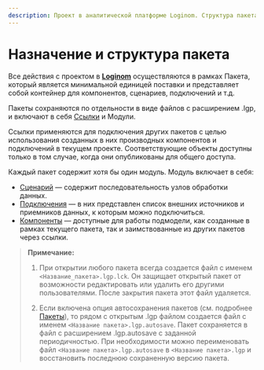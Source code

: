 ```yaml
---
description: Проект в аналитической платформе Loginom. Структура пакета и модуля в Loginom. Файлы с расширением lgp и lck. Подключение пакета для повторного использование компонентов.
---
```

# Назначение и структура пакета

Все действия с проектом в [**Loginom**](https://loginom.ru) осуществляются в рамках Пакета, который является минимальной единицей поставки и представляет собой контейнер для компонентов, сценариев, подключений и т.д.

Пакеты сохраняются по отдельности в виде файлов с расширением .lgp, и включают в себя [Ссылки](./../workflow/reference-to-package.md) и Модули.

Ссылки применяются для подключения других пакетов с целью использования созданных в них производных компонентов и подключений в текущем проекте. Соответствующие объекты доступны только в том случае, когда они опубликованы для общего доступа.

Каждый пакет содержит хотя бы один модуль. Модуль включает в себя:

* [Сценарий](./first-workflow.md) — содержит последовательность узлов обработки данных.
* [Подключения](./../integration/connections/README.md) — в них представлен список внешних источников и приемников данных, к которым можно подключиться.
* [Компоненты](./../processors/README.md#standartnye-komponenty) — доступные для работы подмодели, как созданные в рамках текущего пакета, так и заимствованные из других пакетов через ссылки.

>**Примечание:**
>1. При открытии любого пакета всегда создается файл с именем `<Название_пакета>.lgp.lck`. Он защищает открытый пакет от возможности редактировать или удалить его другими пользователями. После закрытия пакета этот файл удаляется.
>
>2. Если включена опция автосохранения пакетов (см. подробнее [Пакеты](./../interface/packages.md)), то рядом с открытым .lgp файлом создается файл с именем `<Название пакета>.lgp.autosave`. Пакет сохраняется в файл с расширением .lgp.autosave с заданной периодичностью. При необходимости можно переименовать файл `<Название пакета>.lgp.autosave` в `<Название пакета>.lgp` и восстановить последнюю сохраненную версию пакета.
